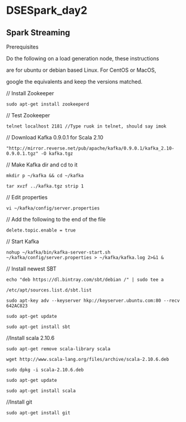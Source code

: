 # DSESpark_day2




## Spark Streaming

Prerequisites

Do the following on a load generation node, these instructions

are for ubuntu or debian based Linux. For CentOS or MacOS,

google the equivalents and keep the versions matched.

// Install Zookeeper

```
sudo apt-get install zookeeperd
```

// Test Zookeeper

```
telnet localhost 2181 //Type ruok in telnet, should say imok
```

// Download Kafka 0.9.0.1 for Scala 2.10

```
"http://mirror.reverse.net/pub/apache/kafka/0.9.0.1/kafka_2.10-0.9.0.1.tgz" -O kafka.tgz
```


// Make Kafka dir and cd to it
```
mkdir ­p ~/kafka && cd ~/kafka
```

```
tar ­xvzf ../kafka.tgz ­­strip 1
```

// Edit properties

```
vi ~/kafka/config/server.properties
```

// Add the following to the end of the file
```
delete.topic.enable = true
```
// Start Kafka
```
nohup ~/kafka/bin/kafka-server-start.sh ~/kafka/config/server.properties > ~/kafka/kafka.log 2>&1 &

```

// Install newest SBT
```
echo "deb https://dl.bintray.com/sbt/debian /" | sudo tee ­a
```
```
/etc/apt/sources.list.d/sbt.list
```
```
sudo apt-key adv --keyserver hkp://keyserver.ubuntu.com:80 --recv 642AC823
```

```
sudo apt-get update
```
```
sudo apt-get install sbt
```
//Install scala 2.10.6
```
sudo apt-get remove scala-library scala

wget http://www.scala-lang.org/files/archive/scala-2.10.6.deb

sudo dpkg -i scala-2.10.6.deb

sudo apt-get update

sudo apt-get install scala
```
//Install git

```
sudo apt-get install git
```
